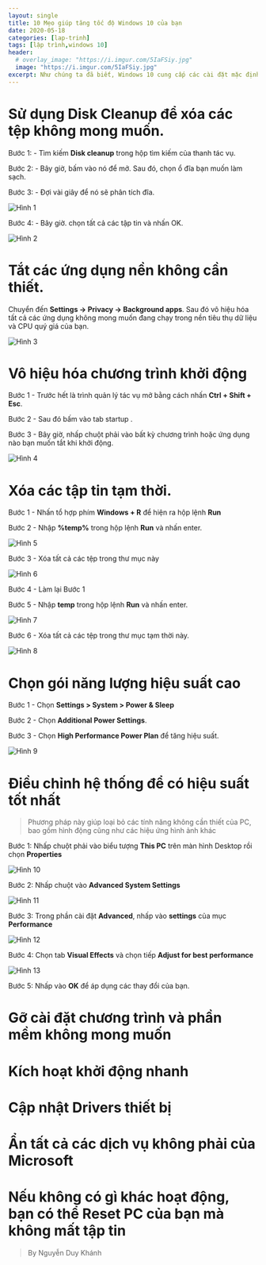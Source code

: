 ```yaml
---
layout: single
title: 10 Mẹo giúp tăng tốc độ Windows 10 của bạn
date: 2020-05-18
categories: [lap-trinh]
tags: [lập trình,windows 10]
header:
  # overlay_image: "https://i.imgur.com/5IaFSiy.jpg"
  image: "https://i.imgur.com/5IaFSiy.jpg"
excerpt: Như chúng ta đã biết, Windows 10 cung cấp các cài đặt mặc định rất phù hợp cho tất cả người dùng. Khi bạn tiếp tục tải xuống các tệp và cài đặt phần mềm, hiệu suất của các hệ thống sẽ giảm ở mức ổn định. Bằng cách thực hiện một số điều chỉnh tốt trong cài đặt Windows 10, bạn có thể cải thiện hiệu quả của các hệ thống của mình. Một số phương pháp sau sẽ giúp Windows 10 của bạn hoạt động nhanh hơn.
---
```

# Sử dụng Disk Cleanup để xóa các tệp không mong muốn.

Bước 1: - Tìm kiếm **Disk cleanup** trong hộp tìm kiếm của thanh tác vụ.

Bước 2: - Bây giờ, bấm vào nó để mở. Sau đó, chọn ổ đĩa bạn muốn làm sạch.

Bước 3: - Đợi vài giây để nó sẽ phân tích đĩa.

![Hình 1](https://i.imgur.com/8gfUMWn.png)

Bước 4: - Bây giờ. chọn tất cả các tập tin và nhấn OK.

![Hình 2](https://i.imgur.com/eEXI9HH.png)

# Tắt các ứng dụng nền không cần thiết.

Chuyển đến **Settings -> Privacy -> Background apps**. Sau đó vô hiệu hóa tất cả các ứng dụng không mong muốn đang chạy trong nền tiêu thụ dữ liệu và CPU quý giá của bạn.

![Hình 3](https://i.imgur.com/bZfYfVf.png)

# Vô hiệu hóa chương trình khởi động

Bước 1 - Trước hết là trình quản lý tác vụ mở bằng cách nhấn **Ctrl + Shift + Esc**.


Bước 2 - Sau đó bấm vào tab startup .


Bước 3 - Bây giờ, nhấp chuột phải vào bất kỳ chương trình hoặc ứng dụng nào bạn muốn tắt khi khởi động.

![Hình 4](https://i.imgur.com/OB80O8d.png)


# Xóa các tập tin tạm thời.

Bước 1 - Nhấn tổ hợp phím **Windows + R** để hiện ra hộp lệnh **Run**

Bước 2 - Nhập **%temp%** trong hộp lệnh **Run** và nhấn enter.

![Hình 5](https://i.imgur.com/q2qrFnZ.png)

Bước 3 - Xóa tất cả các tệp trong thư mục này

![Hình 6](https://i.imgur.com/FMdhTVD.png)

Bước 4 - Làm lại Bước 1

Bước 5 - Nhập **temp** trong hộp lệnh **Run** và nhấn enter.

![Hình 7](https://i.imgur.com/u0EyoZv.png)

Bước 6 - Xóa tất cả các tệp trong thư mục tạm thời này.

![Hình 8](https://i.imgur.com/K1Cr9sG.png)

# Chọn gói năng lượng hiệu suất cao

Bước 1 - Chọn **Settings > System > Power & Sleep**

Bước 2 - Chọn **Additional Power Settings**.

Bước 3 - Chọn **High Performance Power Plan** để tăng hiệu suất.

![Hình 9](https://i.imgur.com/GBJNvnm.png)

# Điều chỉnh hệ thống để có hiệu suất tốt nhất

> Phương pháp này giúp loại bỏ các tính năng không cần thiết của PC, bao gồm hình động cũng như các hiệu ứng hình ảnh khác

Bước 1: Nhấp chuột phải vào biểu tượng **This PC** trên màn hình Desktop rồi chọn **Properties**

![Hình 10](https://i.imgur.com/ZRu2oFi.png)

Bước 2: Nhấp chuột vào **Advanced System Settings**

![Hình 11](https://i.imgur.com/lxDZvgy.png)

Bước 3: Trong phần cài đặt **Advanced**, nhấp vào **settings** của mục **Performance**

![Hình 12](https://i.imgur.com/vjx61wB.png)

Bước 4: Chọn tab **Visual Effects** và chọn tiếp **Adjust for best performance**

![Hình 13](https://i.imgur.com/tMY2Ifl.png)

Bước 5: Nhấp vào **OK** để áp dụng các thay đổi của bạn.

# Gỡ cài đặt chương trình và phần mềm không mong muốn

# Kích hoạt khởi động nhanh

# Cập nhật Drivers thiết bị

# Ẩn tất cả các dịch vụ không phải của Microsoft

# Nếu không có gì khác hoạt động, bạn có thể Reset PC của bạn mà không mất tập tin

> By Nguyễn Duy Khánh


